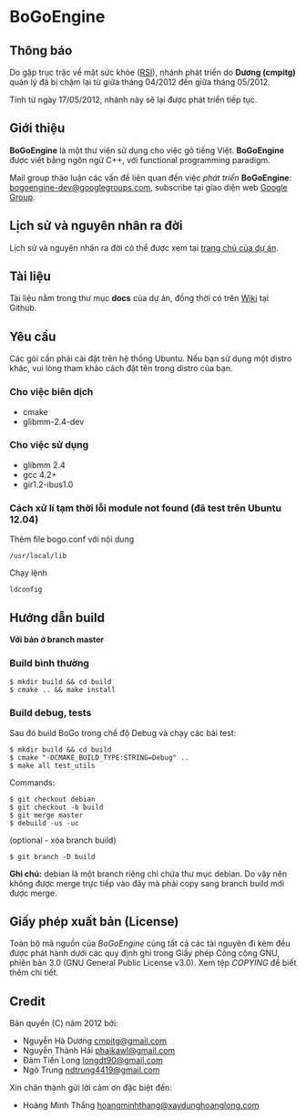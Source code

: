 # BoGoEngine

## Thông báo

Do gặp trục trặc về mặt sức khỏe
([RSI](http://en.wikipedia.org/wiki/Repetitive_stress_injury)), nhánh phát
triển do **Dương (cmpitg)** quản lý đã bị chậm lại từ giữa tháng 04/2012 đến
giữa tháng 05/2012.

Tính từ ngày 17/05/2012, nhánh này sẽ lại được phát triển tiếp tục.

## Giới thiệu

**BoGoEngine** là một thư viện sử dụng cho việc gõ tiếng Việt.  **BoGoEngine**
được viết bằng ngôn ngữ C++, với functional programming paradigm.

Mail group thảo luận các vấn đề liên quan đến việc *phát triển*
**BoGoEngine**: <bogoengine-dev@googlegroups.com>, subscribe tại giao diện web
[Google Group](http://groups.google.com/group/bogoengine-dev/).

## Lịch sử và nguyên nhân ra đời

Lịch sử và nguyên nhân ra đời có thể được xem tại
[trang chủ của dự án](http://cmpitg.github.com/BoGoEngine/).

## Tài liệu

Tài liệu nằm trong thư mục **docs** của dự án, đồng thời có trên
[Wiki](https://github.com/CMPITG/BoGoEngine/wiki) tại Github.

## Yêu cầu

Các gói cần phải cài đặt trên hệ thống Ubuntu. Nếu bạn sử dụng một distro khác, 
vui lòng tham khảo cách đặt tên trong distro của bạn.

### Cho việc biên dịch

* cmake
* glibmm-2.4-dev

### Cho việc sử dụng

* glibmm 2.4
* gcc 4.2+
* gir1.2-ibus1.0

### Cách xử lí tạm thời lỗi module not found (đã test trên Ubuntu 12.04)

Thêm file bogo.conf với nội dung

    /usr/local/lib

Chạy lệnh

    ldconfig

## Hướng dẫn build

__Với bản ở branch master__

### Build bình thường

    $ mkdir build && cd build
    $ cmake .. && make install

### Build debug, tests

Sau đó build BoGo trong chế độ Debug và chạy các bài test:

    $ mkdir build && cd build
    $ cmake "-DCMAKE_BUILD_TYPE:STRING=Debug" ..
    $ make all test_utils

Commands:

    $ git checkout debian
    $ git checkout -b build
    $ git merge master
    $ debuild -us -uc
   
(optional - xóa branch build)

    $ git branch -D build

**Ghi chú:** debian là một branch riêng chỉ chứa thư mục debian. Do vậy nên
không được merge trực tiếp vào đây mà phải copy sang branch build mới được merge.

## Giấy phép xuất bản (License)

Toàn bộ mã nguồn của *BoGoEngine* cùng tất cả các tài nguyên đi kèm đều được
phát hành dưới các quy định ghi trong Giấy phép Công cộng GNU, phiên bản 3.0
(GNU General Public License v3.0).  Xem tệp *COPYING* để biết thêm chi tiết.

## Credit

Bản quyền (C) năm 2012 bởi:

* Nguyễn Hà Dương <cmpitg@gmail.com>
* Nguyễn Thành Hải <phaikawl@gmail.com>
* Đàm Tiến Long <longdt90@gmail.com>
* Ngô Trung <ndtrung4419@gmail.com>

Xin chân thành gửi lời cảm ơn đặc biệt đến:

* Hoàng Minh Thắng <hoangminhthang@xaydunghoanglong.com>
